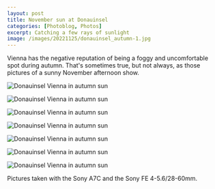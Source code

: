 ```yaml
---
layout: post
title: November sun at Donauinsel
categories: [Photoblog, Photos]
excerpt: Catching a few rays of sunlight
image: /images/20221125/donauinsel_autumn-1.jpg
---
```


Vienna has the negative reputation of being a foggy and uncomfortable spot during autumn. That's sometimes true, but not always, as those pictures of a sunny November afternoon show.

![Donauinsel Vienna in autumn sun](../images/20221125/donauinsel_autumn-1.jpg)

![Donauinsel Vienna in autumn sun](../images/20221125/donauinsel_autumn-2.jpg)

![Donauinsel Vienna in autumn sun](../images/20221125/donauinsel_autumn-3.jpg)

![Donauinsel Vienna in autumn sun](../images/20221125/donauinsel_autumn-4.jpg)

![Donauinsel Vienna in autumn sun](../images/20221125/donauinsel_autumn-5.jpg)

![Donauinsel Vienna in autumn sun](../images/20221125/donauinsel_autumn-6.jpg)

![Donauinsel Vienna in autumn sun](../images/20221125/donauinsel_autumn-7.jpg)


Pictures taken with the Sony A7C and the Sony FE 4-5.6/28-60mm.
